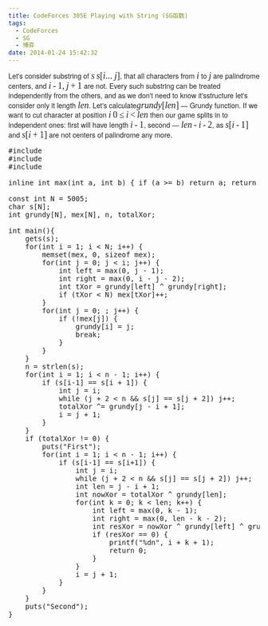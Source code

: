 ```yaml
---
title: CodeForces 305E Playing with String (SG函数)
tags:
  - CodeForces
  - SG
  - 博弈
date: 2014-01-24 15:42:32
---
```


<span style="color: rgb(34, 34, 34); font-family: 'Helvetica Neue', Helvetica, Arial, sans-serif; font-size: 14px; line-height: 19.59375px;">Let&#39;s consider substring of </span><span class="tex-span" style="font-size: 18px; font-family: 'times new roman', sans-serif; color: rgb(34, 34, 34); line-height: 19.59375px;">_s_</span><span style="color: rgb(34, 34, 34); font-family: 'Helvetica Neue', Helvetica, Arial, sans-serif; font-size: 14px; line-height: 19.59375px;"> </span><span class="tex-span" style="font-size: 18px; font-family: 'times new roman', sans-serif; color: rgb(34, 34, 34); line-height: 19.59375px;">_s_[_i_... _j_]</span><span style="color: rgb(34, 34, 34); font-family: 'Helvetica Neue', Helvetica, Arial, sans-serif; font-size: 14px; line-height: 19.59375px;">, that all characters from </span><span class="tex-span" style="font-size: 18px; font-family: 'times new roman', sans-serif; color: rgb(34, 34, 34); line-height: 19.59375px;">_i_</span><span style="color: rgb(34, 34, 34); font-family: 'Helvetica Neue', Helvetica, Arial, sans-serif; font-size: 14px; line-height: 19.59375px;"> to </span><span class="tex-span" style="font-size: 18px; font-family: 'times new roman', sans-serif; color: rgb(34, 34, 34); line-height: 19.59375px;">_j_</span><span style="color: rgb(34, 34, 34); font-family: 'Helvetica Neue', Helvetica, Arial, sans-serif; font-size: 14px; line-height: 19.59375px;"> are palindrome centers, and </span><span class="tex-span" style="font-size: 18px; font-family: 'times new roman', sans-serif; color: rgb(34, 34, 34); line-height: 19.59375px;">_i_&thinsp;-&thinsp;1,&thinsp;_j_&thinsp;+&thinsp;1</span><span style="color: rgb(34, 34, 34); font-family: 'Helvetica Neue', Helvetica, Arial, sans-serif; font-size: 14px; line-height: 19.59375px;"> are not. Every such substring can be treated independently from the others, and as we don&#39;t need to know it&#39;sstructure let&#39;s consider only it length </span><span class="tex-span" style="font-size: 18px; font-family: 'times new roman', sans-serif; color: rgb(34, 34, 34); line-height: 19.59375px;">_len_</span><span style="color: rgb(34, 34, 34); font-family: 'Helvetica Neue', Helvetica, Arial, sans-serif; font-size: 14px; line-height: 19.59375px;">. Let&#39;s calculate</span><span class="tex-span" style="font-size: 18px; font-family: 'times new roman', sans-serif; color: rgb(34, 34, 34); line-height: 19.59375px;">_grundy_[_len_]</span><span style="color: rgb(34, 34, 34); font-family: 'Helvetica Neue', Helvetica, Arial, sans-serif; font-size: 14px; line-height: 19.59375px;"> &mdash; Grundy function. If we want to cut character at position </span><span class="tex-span" style="font-size: 18px; font-family: 'times new roman', sans-serif; color: rgb(34, 34, 34); line-height: 19.59375px;">_i_</span><span style="color: rgb(34, 34, 34); font-family: 'Helvetica Neue', Helvetica, Arial, sans-serif; font-size: 14px; line-height: 19.59375px;"> </span><span class="tex-span" style="font-size: 18px; font-family: 'times new roman', sans-serif; color: rgb(34, 34, 34); line-height: 19.59375px;">0&thinsp;&le;&thinsp;_i_&thinsp;<&thinsp;_len_</span><span style="color: rgb(34, 34, 34); font-family: 'Helvetica Neue', Helvetica, Arial, sans-serif; font-size: 14px; line-height: 19.59375px;"> then our game splits in to independent ones: first will have length </span><span class="tex-span" style="font-size: 18px; font-family: 'times new roman', sans-serif; color: rgb(34, 34, 34); line-height: 19.59375px;">_i_&thinsp;-&thinsp;1</span><span style="color: rgb(34, 34, 34); font-family: 'Helvetica Neue', Helvetica, Arial, sans-serif; font-size: 14px; line-height: 19.59375px;">, second &mdash; </span><span class="tex-span" style="font-size: 18px; font-family: 'times new roman', sans-serif; color: rgb(34, 34, 34); line-height: 19.59375px;">_len_&thinsp;-&thinsp;_i_&thinsp;-&thinsp;2</span><span style="color: rgb(34, 34, 34); font-family: 'Helvetica Neue', Helvetica, Arial, sans-serif; font-size: 14px; line-height: 19.59375px;">, as </span><span class="tex-span" style="font-size: 18px; font-family: 'times new roman', sans-serif; color: rgb(34, 34, 34); line-height: 19.59375px;">_s_[_i_&thinsp;-&thinsp;1]</span><span style="color: rgb(34, 34, 34); font-family: 'Helvetica Neue', Helvetica, Arial, sans-serif; font-size: 14px; line-height: 19.59375px;"> and </span><span class="tex-span" style="font-size: 18px; font-family: 'times new roman', sans-serif; color: rgb(34, 34, 34); line-height: 19.59375px;">_s_[_i_&thinsp;+&thinsp;1]</span><span style="color: rgb(34, 34, 34); font-family: 'Helvetica Neue', Helvetica, Arial, sans-serif; font-size: 14px; line-height: 19.59375px;"> are not centers of palindrome any more.</span>

<pre class="brush:cpp">
#include <cstdio>
#include <memory.h>
#include <cstring>

inline int max(int a, int b) { if (a >= b) return a; return b; }

const int N = 5005;
char s[N];
int grundy[N], mex[N], n, totalXor;

int main(){
	gets(s);
	for(int i = 1; i < N; i++) {
		memset(mex, 0, sizeof mex);
		for(int j = 0; j < i; j++) {
			int left = max(0, j - 1);
			int right = max(0, i - j - 2);
			int tXor = grundy[left] ^ grundy[right];
			if (tXor < N) mex[tXor]++;
		}
		for(int j = 0; ; j++) {
			if (!mex[j]) {
				grundy[i] = j;
				break;
			}
		}
	}
	n = strlen(s);
	for(int i = 1; i < n - 1; i++) {
		if (s[i-1] == s[i + 1]) {
			int j = i;
			while (j + 2 < n && s[j] == s[j + 2]) j++;
			totalXor ^= grundy[j - i + 1];
			i = j + 1;
		}
	}
	if (totalXor != 0) {
		puts("First");
		for(int i = 1; i < n - 1; i++) {
			if (s[i-1] == s[i+1]) {
				int j = i;
				while (j + 2 < n && s[j] == s[j + 2]) j++;
				int len = j - i + 1;
				int nowXor = totalXor ^ grundy[len];
				for(int k = 0; k < len; k++) {
					int left = max(0, k - 1);
					int right = max(0, len - k - 2);
					int resXor = nowXor ^ grundy[left] ^ grundy[right];
					if (resXor == 0) {
						printf("%dn", i + k + 1);
						return 0;
					}
				}
				i = j + 1;
			}
		}
	}
	puts("Second");
}
</pre>

	 

	 